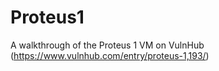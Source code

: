 # Proteus1
A walkthrough of the Proteus 1 VM on VulnHub (https://www.vulnhub.com/entry/proteus-1,193/)
